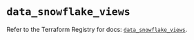 # `data_snowflake_views`

Refer to the Terraform Registry for docs: [`data_snowflake_views`](https://registry.terraform.io/providers/snowflake-labs/snowflake/0.83.1/docs/data-sources/views).
